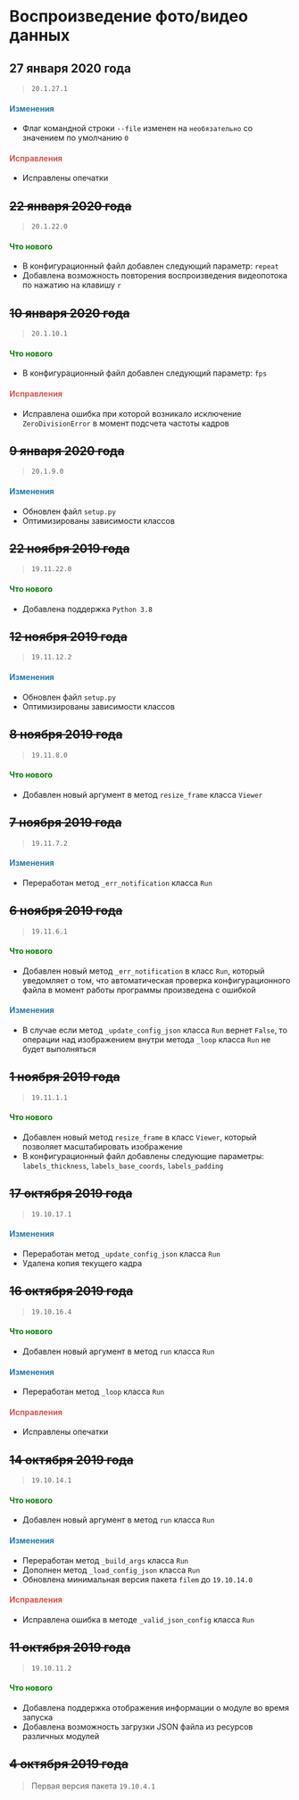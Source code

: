 # Воспроизведение фото/видео данных

## 27 января 2020 года

> `20.1.27.1`

<h4><span style="color:#247CB4;">Изменения</span></h4>

- Флаг командной строки `--file` изменен на `необязательно` со значением по умолчанию `0`

<h4><span style="color:#DB534F;">Исправления</span></h4>

- Исправлены опечатки

## ~~22 января 2020 года~~

> `20.1.22.0`

<h4><span style="color:#008000;">Что нового</span></h4>

- В конфигурационный файл добавлен следующий параметр: `repeat`
- Добавлена возможность повторения воспроизведения видеопотока по нажатию на клавишу `r`

## ~~10 января 2020 года~~

> `20.1.10.1`

<h4><span style="color:#008000;">Что нового</span></h4>

- В конфигурационный файл добавлен следующий параметр: `fps`

<h4><span style="color:#DB534F;">Исправления</span></h4>

- Исправлена ошибка при которой возникало исключение `ZeroDivisionError` в момент подсчета частоты кадров

## ~~9 января 2020 года~~

> `20.1.9.0`

<h4><span style="color:#247CB4;">Изменения</span></h4>

- Обновлен файл `setup.py`
- Оптимизированы зависимости классов

## ~~22 ноября 2019 года~~

> `19.11.22.0`

<h4><span style="color:#008000;">Что нового</span></h4>

- Добавлена поддержка `Python 3.8`

## ~~12 ноября 2019 года~~

> `19.11.12.2`

<h4><span style="color:#247CB4;">Изменения</span></h4>

- Обновлен файл `setup.py`
- Оптимизированы зависимости классов

## ~~8 ноября 2019 года~~

> `19.11.8.0`

<h4><span style="color:#008000;">Что нового</span></h4>

- Добавлен новый аргумент в метод `resize_frame` класса `Viewer`

## ~~7 ноября 2019 года~~

> `19.11.7.2`

<h4><span style="color:#247CB4;">Изменения</span></h4>

- Переработан метод `_err_notification` класса `Run`

## ~~6 ноября 2019 года~~

> `19.11.6.1`

<h4><span style="color:#008000;">Что нового</span></h4>

- Добавлен новый метод `_err_notification` в класс `Run`, который уведомляет о том, что автоматическая проверка конфигурационного файла в момент работы программы произведена с ошибкой

<h4><span style="color:#247CB4;">Изменения</span></h4>

- В случае если метод `_update_config_json` класса `Run` вернет `False`, то операции над изображением внутри метода `_loop` класса `Run` не будет выполняться

## ~~1 ноября 2019 года~~

> `19.11.1.1`

<h4><span style="color:#008000;">Что нового</span></h4>

- Добавлен новый метод `resize_frame` в класс `Viewer`, который позволяет масштабировать изображение
- В конфигурационный файл добавлены следующие параметры: `labels_thickness`, `labels_base_coords`, `labels_padding`

## ~~17 октября 2019 года~~

> `19.10.17.1`

<h4><span style="color:#247CB4;">Изменения</span></h4>

- Переработан метод `_update_config_json` класса `Run`
- Удалена копия текущего кадра

## ~~16 октября 2019 года~~

> `19.10.16.4`

<h4><span style="color:#008000;">Что нового</span></h4>

- Добавлен новый аргумент в метод `run` класса `Run`

<h4><span style="color:#247CB4;">Изменения</span></h4>

- Переработан метод `_loop` класса `Run`

<h4><span style="color:#DB534F;">Исправления</span></h4>

- Исправлены опечатки

## ~~14 октября 2019 года~~

> `19.10.14.1`

<h4><span style="color:#008000;">Что нового</span></h4>

- Добавлен новый аргумент в метод `run` класса `Run`

<h4><span style="color:#247CB4;">Изменения</span></h4>

- Переработан метод `_build_args` класса `Run`
- Дополнен метод `_load_config_json` класса `Run`
- Обновлена минимальная версия пакета `filem` до `19.10.14.0`

<h4><span style="color:#DB534F;">Исправления</span></h4>

- Исправлена ошибка в методе `_valid_json_config` класса `Run`

## ~~11 октября 2019 года~~

> `19.10.11.2`

<h4><span style="color:#008000;">Что нового</span></h4>

- Добавлена поддержка отображения информации о модуле во время запуска
- Добавлена возможность загрузки JSON файла из ресурсов различных модулей

## ~~4 октября 2019 года~~

> Первая версия пакета `19.10.4.1`
